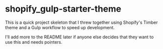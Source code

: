 # shopify_gulp-starter-theme
This is a quick project skeleton that I threw together using Shopify's Timber theme and a Gulp workflow to speed up development.

I'll add more to the README later if anyone else decides that they want to use this and needs pointers.
